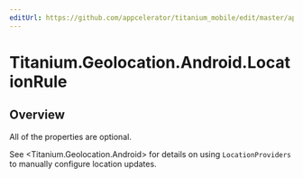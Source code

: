 ```yaml
---
editUrl: https://github.com/appcelerator/titanium_mobile/edit/master/apidoc/Titanium/Geolocation/Android/LocationRule.yml
---
```

# Titanium.Geolocation.Android.LocationRule

<TypeHeader/>

## Overview

All of the properties are optional.

See <Titanium.Geolocation.Android> for details on using `LocationProviders` to 
manually configure location updates.

<ApiDocs/>
